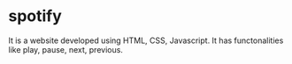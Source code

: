 # spotify
It is a website developed using HTML, CSS, Javascript. It has functonalities like play, pause, next, previous.

